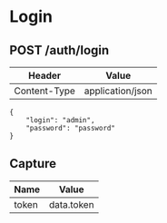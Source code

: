 # Login

## POST /auth/login

| Header | Value |
| - | - |
| Content-Type | application/json |

```
{
    "login": "admin",
    "password": "password"
}
```

## Capture

| Name | Value |
| - | - |
| token | data.token |